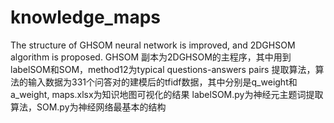 # knowledge_maps
The structure of GHSOM neural network is improved, and 2DGHSOM algorithm is proposed.
GHSOM 副本为2DGHSOM的主程序，其中用到labelSOM和SOM，method12为typical questions-answers pairs 提取算法，算法的输入数据为331个问答对的建模后的tfidf数据，其中分别是q_weight和a_weight,
maps.xlsx为知识地图可视化的结果
labelSOM.py为神经元主题词提取算法，SOM.py为神经网络最基本的结构
